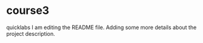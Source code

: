 # course3
quicklabs
I am editing the README file. Adding some more details about the project description.

